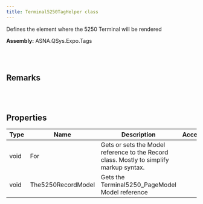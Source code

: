 ```yaml
---
title: Terminal5250TagHelper class
---
```


Defines the element where the 5250 Terminal will be rendered

**Assembly:** ASNA.QSys.Expo.Tags

<br>
<br>

## Remarks

<br>
<br>

## Properties

| Type | Name | Description | Accesor
| --- | --- | --- | --- 
| void | For | Gets or sets the Model reference to the Record class. Mostly to simplify markup syntax. | 
| void | The5250RecordModel | Gets the Terminal5250_PageModel Model reference | 

<br>
<br>

